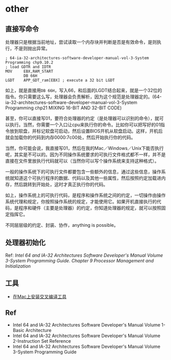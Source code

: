 # other

## 直接写命令
处理器只是根据当前地址，尝试读取一个内存块并判断是否是有效命令，是则执行，不是则抛出异常。

```
; 64-ia-32-architectures-software-developer-manual-vol-3-System Programming chp9.10.2
; load GDTR and IDTR
MOV     EBX,RAM_START
        DB 66H
LGDT    APP_GDT_ram[EBX] ; execute a 32 bit LGDT
```

如上，就是直接用`DB 66H`，写入66，和后面的LGDT结合起来，就是一个32位的指令。你只需要这么写，处理器会负责解析，因为这个规范是处理器定的。(64-ia-32-architectures-software-developer-manual-vol-3-System Programming chp21 MIXING 16-BIT AND 32-BIT CODE)

甚至，你可以直接写01，要符合处理器的约定（是处理器可以识别的命令），就可以执行。当然，你需要一个入口让cpu来执行你的命令。比如你可以把写好的01指令放到软盘，并标记软盘可启动，然后设置BIOS开机从软盘启动。这样，开机后就会加载你的代码到内存0000:7c00处，然后开始执行你的代码。

当然，你可能会说，我直接写01，然后在我的Mac／Windows／Unix下能否执行呢，其实是不可以的。因为不同操作系统要求的可执行文件格式都不一样，并不是直接在文件里放执行代码就可以（当然你可以写个操作系统来支持这种格式）。

一般的操作系统下的可执行文件都要包含一些额外的信息，通过这些信息，操作系统就知道这个可执行程序的数据、代码以及其他一些属性，然后按照约定加载进内存，然后跳转到开始处，这时才真正执行你的代码。

如上，操作系统上的可执行代码，是程序和操作系统之间的约定，一切操作由操作系统代理和规定，你按照操作系统的规定，才能使用它。如果开机直接执行的代码，是程序和硬件（主要是处理器）的约定，你知道处理器的规定，就可以按照固定指挥它。

不同层层级的约定、封装、协作，anything is possible。

## 处理器初始化
Ref: _Intel 64 and IA-32 Architectures Software Developer's Manual Volume 3-System Programming Guide. Chapter 9 Processor Management and Initialization_

## 工具
* [在Mac上安装交叉编译工具](https://github.com/cfenollosa/os-tutorial/tree/master/11-kernel-crosscompiler)


## Ref
- Intel 64 and IA-32 Architectures Software Developer's Manual Volume 1-Basic Architecture
- Intel 64 and IA-32 Architectures Software Developer's Manual Volume 2-Instruction Set Reference
- Intel 64 and IA-32 Architectures Software Developer's Manual Volume 3-System Programming Guide